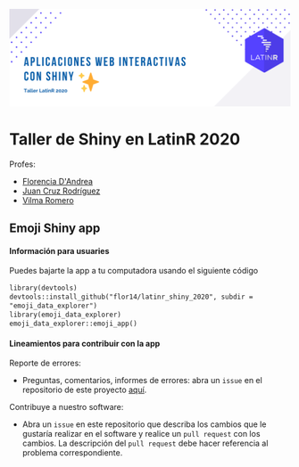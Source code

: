 
![](latin-shiny.png)
# Taller de Shiny en LatinR 2020

Profes:
* [Florencia D'Andrea]()
* [Juan Cruz Rodríguez]()
* [Vilma Romero]()


## Emoji Shiny app

#### Información para usuaries

Puedes bajarte la app a tu computadora usando el siguiente código

``` 
library(devtools)
devtools::install_github("flor14/latinr_shiny_2020", subdir = "emoji_data_explorer")
library(emoji_data_explorer)
emoji_data_explorer::emoji_app()
```

#### Lineamientos para contribuir con la app

Reporte de errores:

- Preguntas, comentarios, informes de errores: abra un `issue` en el repositorio de este proyecto [aquí](https://github.com/flor14/latinr_shiny_2020/issues).

Contribuye a nuestro software:

- Abra un `issue` en este repositorio que describa los cambios que le gustaría realizar en el software y realice un `pull request` con los cambios. La descripción del `pull request` debe hacer referencia al problema correspondiente.







